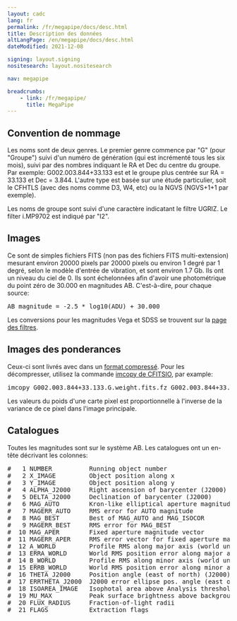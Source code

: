 ```yaml
---
layout: cadc
lang: fr
permalink: /fr/megapipe/docs/desc.html
title: Description des données
altLangPage: /en/megapipe/docs/desc.html
dateModified: 2021-12-08

signing: layout.signing
nositesearch: layout.nositesearch

nav: megapipe

breadcrumbs:
    - link: /fr/megapipe/
      title: MegaPipe
---
```


<h2>Convention de nommage</h2>
<p>
    Les noms sont de deux genres. Le premier genre commence par "G"
    (pour "Groupe") suivi d'un num&eacute;ro de g&eacute;n&eacute;ration (qui est
    incr&eacute;ment&eacute; tous les six mois), suivi par des nombres indiquant le
    RA et Dec du centre du groupe. Par exemple: G002.003.844+33.133
    est et le groupe plus centr&eacute;e sur RA = 33.133 et Dec =
    3.844. L'autre type est bas&eacute;e sur une &eacute;tude particulier, soit le
    CFHTLS (avec des noms comme D3, W4, etc) ou la NGVS (NGVS+1+1 par
    exemple).
</p>
<p>
    Les noms de groupe sont suivi d'une caract&egrave;re indicatant le filtre
    UGRIZ. Le filter i.MP9702 est indiqu&eacute; par "I2".
</p>
<h2>Images</h2>
<p>
    Ce sont de simples fichiers FITS (non pas des fichiers FITS
    multi-extension) mesurant environ 20000 pixels par 20000 pixels ou
    environ 1 degr&eacute; par 1 degr&eacute;, selon le mod&egrave;le d'entr&eacute;e de
    vibration, et sont environ 1.7 Gb. Ils ont un niveau du ciel de
    0. Ils sont &eacute;chelonn&eacute;es afin d'avoir une photom&eacute;trique du point
    z&eacute;ro de 30.000 en magnitudes AB. C'est-&agrave;-dire, pour chaque source:
</p>
<pre>
AB_magnitude = -2.5 * log10(ADU) + 30.000
</pre>
<p>
    Les conversions pour les magnitudes Vega et SDSS se trouvent
    sur la <a href="filt.html">page des filtres</a>.
</p>
<h2>Images des ponderances</h2>
<p>
    Ceux-ci sont livr&eacute;s avec dans un <a rel="external" href="https://heasarc.gsfc.nasa.gov/docs/software/fitsio/compression.html">format
    compress&eacute;</a>. Pour les d&eacute;compresser, utilisez la commande <a rel="external" href="https://heasarc.gsfc.nasa.gov/docs/software/fitsio/cexamples.html">imcopy de
    CFITSIO</a>, par example:
</p>
<pre>
imcopy G002.003.844+33.133.G.weight.fits.fz G002.003.844+33.133.G.weight.fits
</pre>
<p>
    Les valeurs du poids d'une carte pixel est proportionnelle &agrave; l'inverse
    de la variance de ce pixel dans l'image principale.
</p>
<h2>Catalogues</h2>
<p>
Toutes les magnitudes sont sur le syst&egrave;me AB.
Les catalogues ont un en-t&ecirc;te d&eacute;crivant les colonnes:
</p>
<pre>
#   1 NUMBER          Running object number
#   2 X_IMAGE         Object position along x                         [pixel]
#   3 Y_IMAGE         Object position along y                         [pixel]
#   4 ALPHA_J2000     Right ascension of barycenter (J2000)           [deg]
#   5 DELTA_J2000     Declination of barycenter (J2000)               [deg]
#   6 MAG_AUTO        Kron-like elliptical aperture magnitude         [mag]
#   7 MAGERR_AUTO     RMS error for AUTO magnitude                    [mag]
#   8 MAG_BEST        Best of MAG_AUTO and MAG_ISOCOR                 [mag]
#   9 MAGERR_BEST     RMS error for MAG_BEST                          [mag]
#  10 MAG_APER        Fixed aperture magnitude vector                 [mag]
#  11 MAGERR_APER     RMS error vector for fixed aperture mag.        [mag]
#  12 A_WORLD         Profile RMS along major axis (world units)      [deg]
#  13 ERRA_WORLD      World RMS position error along major axis       [pixel]
#  14 B_WORLD         Profile RMS along minor axis (world units)      [deg]
#  15 ERRB_WORLD      World RMS position error along minor axis       [pixel]
#  16 THETA_J2000     Position angle (east of north) (J2000)          [deg]
#  17 ERRTHETA_J2000  J2000 error ellipse pos. angle (east of north)  [deg]
#  18 ISOAREA_IMAGE   Isophotal area above Analysis threshold         [pixel**2]
#  19 MU_MAX          Peak surface brightness above background        [mag * arcsec**(-2)]
#  20 FLUX_RADIUS     Fraction-of-light radii                         [pixel]
#  21 FLAGS           Extraction flags
</pre>
